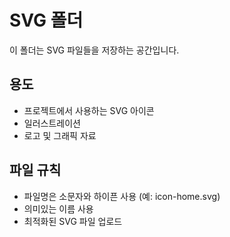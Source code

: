 # SVG 폴더

이 폴더는 SVG 파일들을 저장하는 공간입니다.

## 용도
- 프로젝트에서 사용하는 SVG 아이콘
- 일러스트레이션
- 로고 및 그래픽 자료

## 파일 규칙
- 파일명은 소문자와 하이픈 사용 (예: icon-home.svg)
- 의미있는 이름 사용
- 최적화된 SVG 파일 업로드
